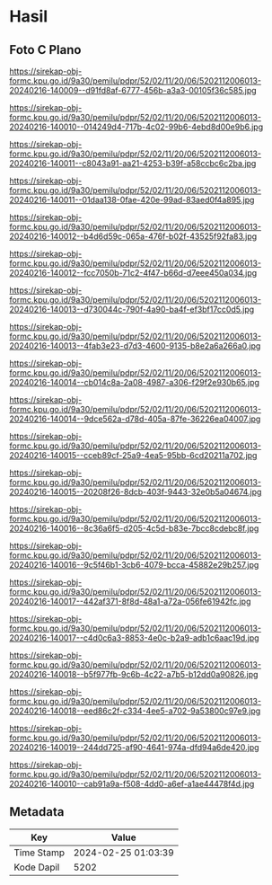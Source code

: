 # Hasil

## Foto C Plano

https://sirekap-obj-formc.kpu.go.id/9a30/pemilu/pdpr/52/02/11/20/06/5202112006013-20240216-140009--d91fd8af-6777-456b-a3a3-00105f36c585.jpg

https://sirekap-obj-formc.kpu.go.id/9a30/pemilu/pdpr/52/02/11/20/06/5202112006013-20240216-140010--014249d4-717b-4c02-99b6-4ebd8d00e9b6.jpg

https://sirekap-obj-formc.kpu.go.id/9a30/pemilu/pdpr/52/02/11/20/06/5202112006013-20240216-140011--c8043a91-aa21-4253-b39f-a58ccbc6c2ba.jpg

https://sirekap-obj-formc.kpu.go.id/9a30/pemilu/pdpr/52/02/11/20/06/5202112006013-20240216-140011--01daa138-0fae-420e-99ad-83aed0f4a895.jpg

https://sirekap-obj-formc.kpu.go.id/9a30/pemilu/pdpr/52/02/11/20/06/5202112006013-20240216-140012--b4d6d59c-065a-476f-b02f-43525f92fa83.jpg

https://sirekap-obj-formc.kpu.go.id/9a30/pemilu/pdpr/52/02/11/20/06/5202112006013-20240216-140012--fcc7050b-71c2-4f47-b66d-d7eee450a034.jpg

https://sirekap-obj-formc.kpu.go.id/9a30/pemilu/pdpr/52/02/11/20/06/5202112006013-20240216-140013--d730044c-790f-4a90-ba4f-ef3bf17cc0d5.jpg

https://sirekap-obj-formc.kpu.go.id/9a30/pemilu/pdpr/52/02/11/20/06/5202112006013-20240216-140013--4fab3e23-d7d3-4600-9135-b8e2a6a266a0.jpg

https://sirekap-obj-formc.kpu.go.id/9a30/pemilu/pdpr/52/02/11/20/06/5202112006013-20240216-140014--cb014c8a-2a08-4987-a306-f29f2e930b65.jpg

https://sirekap-obj-formc.kpu.go.id/9a30/pemilu/pdpr/52/02/11/20/06/5202112006013-20240216-140014--9dce562a-d78d-405a-87fe-36226ea04007.jpg

https://sirekap-obj-formc.kpu.go.id/9a30/pemilu/pdpr/52/02/11/20/06/5202112006013-20240216-140015--cceb89cf-25a9-4ea5-95bb-6cd20211a702.jpg

https://sirekap-obj-formc.kpu.go.id/9a30/pemilu/pdpr/52/02/11/20/06/5202112006013-20240216-140015--20208f26-8dcb-403f-9443-32e0b5a04674.jpg

https://sirekap-obj-formc.kpu.go.id/9a30/pemilu/pdpr/52/02/11/20/06/5202112006013-20240216-140016--8c36a6f5-d205-4c5d-b83e-7bcc8cdebc8f.jpg

https://sirekap-obj-formc.kpu.go.id/9a30/pemilu/pdpr/52/02/11/20/06/5202112006013-20240216-140016--9c5f46b1-3cb6-4079-bcca-45882e29b257.jpg

https://sirekap-obj-formc.kpu.go.id/9a30/pemilu/pdpr/52/02/11/20/06/5202112006013-20240216-140017--442af371-8f8d-48a1-a72a-056fe61942fc.jpg

https://sirekap-obj-formc.kpu.go.id/9a30/pemilu/pdpr/52/02/11/20/06/5202112006013-20240216-140017--c4d0c6a3-8853-4e0c-b2a9-adb1c6aac19d.jpg

https://sirekap-obj-formc.kpu.go.id/9a30/pemilu/pdpr/52/02/11/20/06/5202112006013-20240216-140018--b5f977fb-9c6b-4c22-a7b5-b12dd0a90826.jpg

https://sirekap-obj-formc.kpu.go.id/9a30/pemilu/pdpr/52/02/11/20/06/5202112006013-20240216-140018--eed86c2f-c334-4ee5-a702-9a53800c97e9.jpg

https://sirekap-obj-formc.kpu.go.id/9a30/pemilu/pdpr/52/02/11/20/06/5202112006013-20240216-140019--244dd725-af90-4641-974a-dfd94a6de420.jpg

https://sirekap-obj-formc.kpu.go.id/9a30/pemilu/pdpr/52/02/11/20/06/5202112006013-20240216-140010--cab91a9a-f508-4dd0-a6ef-a1ae44478f4d.jpg


## Metadata

| Key        | Value               |
| ---------- | ------------------- |
| Time Stamp | 2024-02-25 01:03:39 |
| Kode Dapil | 5202                |



